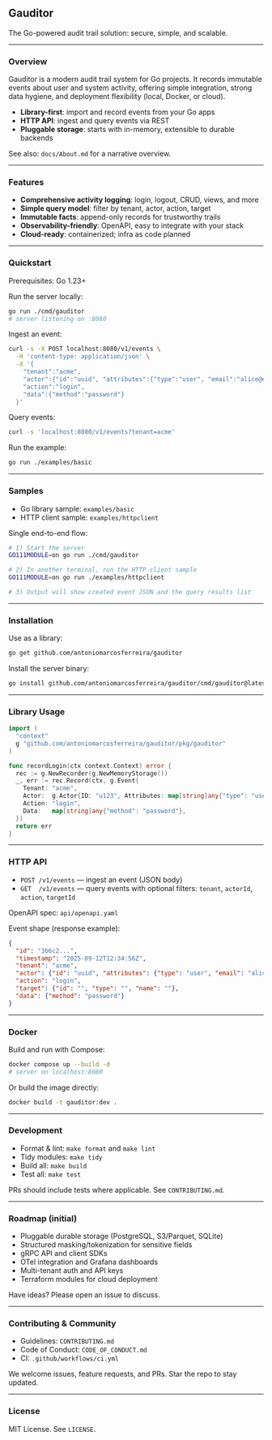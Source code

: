 ## Gauditor

The Go-powered audit trail solution: secure, simple, and scalable.

---

### Overview

Gauditor is a modern audit trail system for Go projects. It records immutable events about user and system activity, offering simple integration, strong data hygiene, and deployment flexibility (local, Docker, or cloud).

- **Library-first**: import and record events from your Go apps
- **HTTP API**: ingest and query events via REST
- **Pluggable storage**: starts with in-memory, extensible to durable backends

See also: `docs/About.md` for a narrative overview.

---

### Features

- **Comprehensive activity logging**: login, logout, CRUD, views, and more
- **Simple query model**: filter by tenant, actor, action, target
- **Immutable facts**: append-only records for trustworthy trails
- **Observability-friendly**: OpenAPI, easy to integrate with your stack
- **Cloud-ready**: containerized; infra as code planned

---

### Quickstart

Prerequisites: Go 1.23+

Run the server locally:

```bash
go run ./cmd/gauditor
# server listening on :8080
```

Ingest an event:

```bash
curl -s -X POST localhost:8080/v1/events \
  -H 'content-type: application/json' \
  -d '{
    "tenant":"acme",
    "actor":{"id":"uuid", "attributes":{"type":"user", "email":"alice@example.com", "name":"Alice"}},
    "action":"login",
    "data":{"method":"password"}
  }'
```

Query events:

```bash
curl -s 'localhost:8080/v1/events?tenant=acme'
```

Run the example:

```bash
go run ./examples/basic
```

---

### Samples

- Go library sample: `examples/basic`
- HTTP client sample: `examples/httpclient`

Single end-to-end flow:

```bash
# 1) Start the server
GO111MODULE=on go run ./cmd/gauditor

# 2) In another terminal, run the HTTP client sample
GO111MODULE=on go run ./examples/httpclient

# 3) Output will show created event JSON and the query results list
```

---

### Installation

Use as a library:

```bash
go get github.com/antoniomarcosferreira/gauditor
```

Install the server binary:

```bash
go install github.com/antoniomarcosferreira/gauditor/cmd/gauditor@latest
```

---

### Library Usage

```go
import (
  "context"
  g "github.com/antoniomarcosferreira/gauditor/pkg/gauditor"
)

func recordLogin(ctx context.Context) error {
  rec := g.NewRecorder(g.NewMemoryStorage())
  _, err := rec.Record(ctx, g.Event{
    Tenant: "acme",
    Actor:  g.Actor{ID: "u123", Attributes: map[string]any{"type": "user", "email": "alice@example.com", "name": "Alice", "provider": "github"}},
    Action: "login",
    Data:   map[string]any{"method": "password"},
  })
  return err
}
```

---

### HTTP API

- `POST /v1/events` — ingest an event (JSON body)
- `GET  /v1/events` — query events with optional filters: `tenant`, `actorId`, `action`, `targetId`

OpenAPI spec: `api/openapi.yaml`

Event shape (response example):

```json
{
  "id": "3b6c2...",
  "timestamp": "2025-09-12T12:34:56Z",
  "tenant": "acme",
  "actor": {"id": "uuid", "attributes": {"type": "user", "email": "alice@example.com", "name": "Alice"}},
  "action": "login",
  "target": {"id": "", "type": "", "name": ""},
  "data": {"method": "password"}
}
```

---

### Docker

Build and run with Compose:

```bash
docker compose up --build -d
# server on localhost:8080
```

Or build the image directly:

```bash
docker build -t gauditor:dev .
```

---

### Development

- Format & lint: `make format` and `make lint`
- Tidy modules: `make tidy`
- Build all: `make build`
- Test all: `make test`

PRs should include tests where applicable. See `CONTRIBUTING.md`.

---

### Roadmap (initial)

- Pluggable durable storage (PostgreSQL, S3/Parquet, SQLite)
- Structured masking/tokenization for sensitive fields
- gRPC API and client SDKs
- OTel integration and Grafana dashboards
- Multi-tenant auth and API keys
- Terraform modules for cloud deployment

Have ideas? Please open an issue to discuss.

---

### Contributing & Community

- Guidelines: `CONTRIBUTING.md`
- Code of Conduct: `CODE_OF_CONDUCT.md`
- CI: `.github/workflows/ci.yml`

We welcome issues, feature requests, and PRs. Star the repo to stay updated.

---

### License

MIT License. See `LICENSE`.
